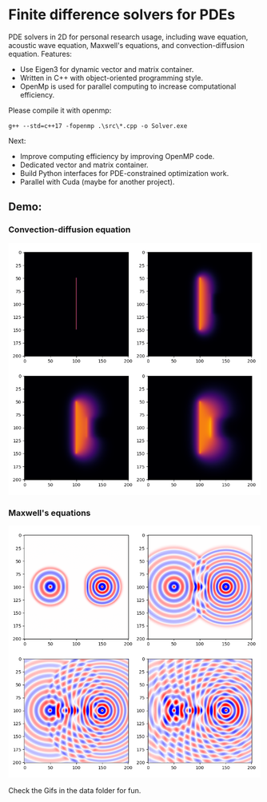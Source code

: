 # Finite difference solvers for PDEs

PDE solvers in 2D for personal research usage, including wave equation, acoustic wave equation, Maxwell's equations, and convection-diffusion equation.
Features:
- Use Eigen3 for dynamic vector and matrix container. 
- Written in C++ with object-oriented programming style.
- OpenMp is used for parallel computing to increase computational efficiency.

Please compile it with openmp: 
```
g++ --std=c++17 -fopenmp .\src\*.cpp -o Solver.exe
```

Next:
- Improve computing efficiency by improving OpenMP code.
- Dedicated vector and matrix container.
- Build Python interfaces for PDE-constrained optimization work.
- Parallel with Cuda (maybe for another project).

## Demo:
### Convection-diffusion equation
<!-- ![](data\heat.png) -->
![](https://raw.githubusercontent.com/zzar43/PDE_Solver_2D/main/data/heat.png)
### Maxwell's equations
![](https://raw.githubusercontent.com/zzar43/PDE_Solver_2D/main/data/wave.png)

Check the Gifs in the data folder for fun.

